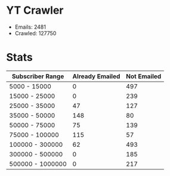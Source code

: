 # YT Crawler
- Emails: 2481
- Crawled: 127750

# Stats
| Subscriber Range  | Already Emailed | Not Emailed |
|-------|-------|-------|
| 5000 - 15000 | 0 | 497 |
| 15000 - 25000 | 0 | 239 |
| 25000 - 35000 | 47 | 127 |
| 35000 - 50000 | 148 | 80 |
| 50000 - 75000 | 75 | 139 |
| 75000 - 100000 | 115 | 57 |
| 100000 - 300000 | 62 | 493 |
| 300000 - 500000 | 0 | 185 |
| 500000 - 1000000 | 0 | 217 |
